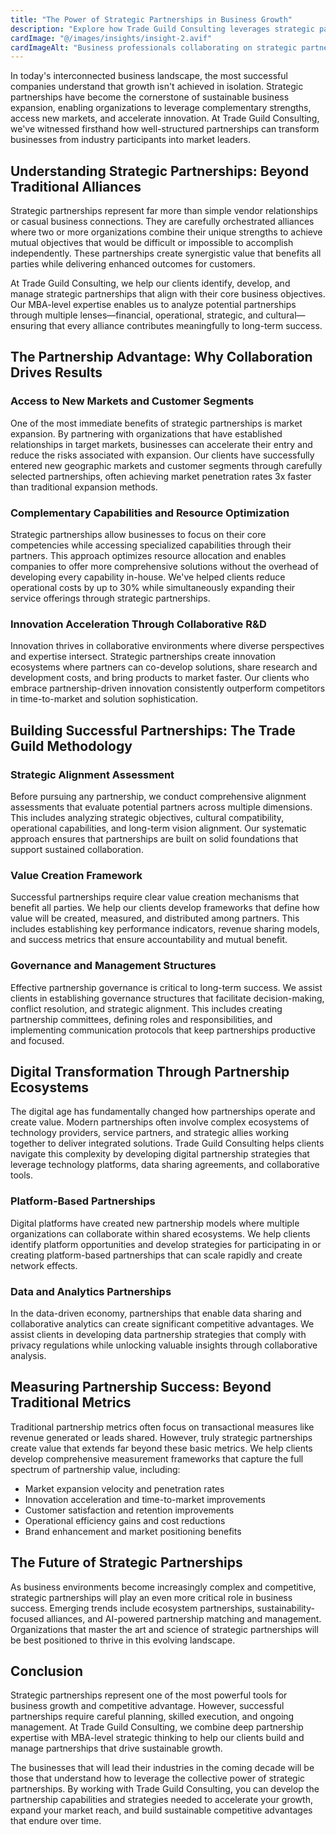 ```yaml
---
title: "The Power of Strategic Partnerships in Business Growth"
description: "Explore how Trade Guild Consulting leverages strategic partnerships to amplify client success, driving collaborative growth and sustainable competitive advantages."
cardImage: "@/images/insights/insight-2.avif"
cardImageAlt: "Business professionals collaborating on strategic partnership planning and growth initiatives"
---
```


In today's interconnected business landscape, the most successful companies understand that growth isn't achieved in isolation. Strategic partnerships have become the cornerstone of sustainable business expansion, enabling organizations to leverage complementary strengths, access new markets, and accelerate innovation. At Trade Guild Consulting, we've witnessed firsthand how well-structured partnerships can transform businesses from industry participants into market leaders.

## Understanding Strategic Partnerships: Beyond Traditional Alliances

Strategic partnerships represent far more than simple vendor relationships or casual business connections. They are carefully orchestrated alliances where two or more organizations combine their unique strengths to achieve mutual objectives that would be difficult or impossible to accomplish independently. These partnerships create synergistic value that benefits all parties while delivering enhanced outcomes for customers.

At Trade Guild Consulting, we help our clients identify, develop, and manage strategic partnerships that align with their core business objectives. Our MBA-level expertise enables us to analyze potential partnerships through multiple lenses—financial, operational, strategic, and cultural—ensuring that every alliance contributes meaningfully to long-term success.

## The Partnership Advantage: Why Collaboration Drives Results

### Access to New Markets and Customer Segments

One of the most immediate benefits of strategic partnerships is market expansion. By partnering with organizations that have established relationships in target markets, businesses can accelerate their entry and reduce the risks associated with expansion. Our clients have successfully entered new geographic markets and customer segments through carefully selected partnerships, often achieving market penetration rates 3x faster than traditional expansion methods.

### Complementary Capabilities and Resource Optimization

Strategic partnerships allow businesses to focus on their core competencies while accessing specialized capabilities through their partners. This approach optimizes resource allocation and enables companies to offer more comprehensive solutions without the overhead of developing every capability in-house. We've helped clients reduce operational costs by up to 30% while simultaneously expanding their service offerings through strategic partnerships.

### Innovation Acceleration Through Collaborative R&D

Innovation thrives in collaborative environments where diverse perspectives and expertise intersect. Strategic partnerships create innovation ecosystems where partners can co-develop solutions, share research and development costs, and bring products to market faster. Our clients who embrace partnership-driven innovation consistently outperform competitors in time-to-market and solution sophistication.

## Building Successful Partnerships: The Trade Guild Methodology

### Strategic Alignment Assessment

Before pursuing any partnership, we conduct comprehensive alignment assessments that evaluate potential partners across multiple dimensions. This includes analyzing strategic objectives, cultural compatibility, operational capabilities, and long-term vision alignment. Our systematic approach ensures that partnerships are built on solid foundations that support sustained collaboration.

### Value Creation Framework

Successful partnerships require clear value creation mechanisms that benefit all parties. We help our clients develop frameworks that define how value will be created, measured, and distributed among partners. This includes establishing key performance indicators, revenue sharing models, and success metrics that ensure accountability and mutual benefit.

### Governance and Management Structures

Effective partnership governance is critical to long-term success. We assist clients in establishing governance structures that facilitate decision-making, conflict resolution, and strategic alignment. This includes creating partnership committees, defining roles and responsibilities, and implementing communication protocols that keep partnerships productive and focused.

## Digital Transformation Through Partnership Ecosystems

The digital age has fundamentally changed how partnerships operate and create value. Modern partnerships often involve complex ecosystems of technology providers, service partners, and strategic allies working together to deliver integrated solutions. Trade Guild Consulting helps clients navigate this complexity by developing digital partnership strategies that leverage technology platforms, data sharing agreements, and collaborative tools.

### Platform-Based Partnerships

Digital platforms have created new partnership models where multiple organizations can collaborate within shared ecosystems. We help clients identify platform opportunities and develop strategies for participating in or creating platform-based partnerships that can scale rapidly and create network effects.

### Data and Analytics Partnerships

In the data-driven economy, partnerships that enable data sharing and collaborative analytics can create significant competitive advantages. We assist clients in developing data partnership strategies that comply with privacy regulations while unlocking valuable insights through collaborative analysis.

## Measuring Partnership Success: Beyond Traditional Metrics

Traditional partnership metrics often focus on transactional measures like revenue generated or leads shared. However, truly strategic partnerships create value that extends far beyond these basic metrics. We help clients develop comprehensive measurement frameworks that capture the full spectrum of partnership value, including:

- Market expansion velocity and penetration rates
- Innovation acceleration and time-to-market improvements
- Customer satisfaction and retention improvements
- Operational efficiency gains and cost reductions
- Brand enhancement and market positioning benefits

## The Future of Strategic Partnerships

As business environments become increasingly complex and competitive, strategic partnerships will play an even more critical role in business success. Emerging trends include ecosystem partnerships, sustainability-focused alliances, and AI-powered partnership matching and management. Organizations that master the art and science of strategic partnerships will be best positioned to thrive in this evolving landscape.

## Conclusion

Strategic partnerships represent one of the most powerful tools for business growth and competitive advantage. However, successful partnerships require careful planning, skilled execution, and ongoing management. At Trade Guild Consulting, we combine deep partnership expertise with MBA-level strategic thinking to help our clients build and manage partnerships that drive sustainable growth.

The businesses that will lead their industries in the coming decade will be those that understand how to leverage the collective power of strategic partnerships. By working with Trade Guild Consulting, you can develop the partnership capabilities and strategies needed to accelerate your growth, expand your market reach, and build sustainable competitive advantages that endure over time.
